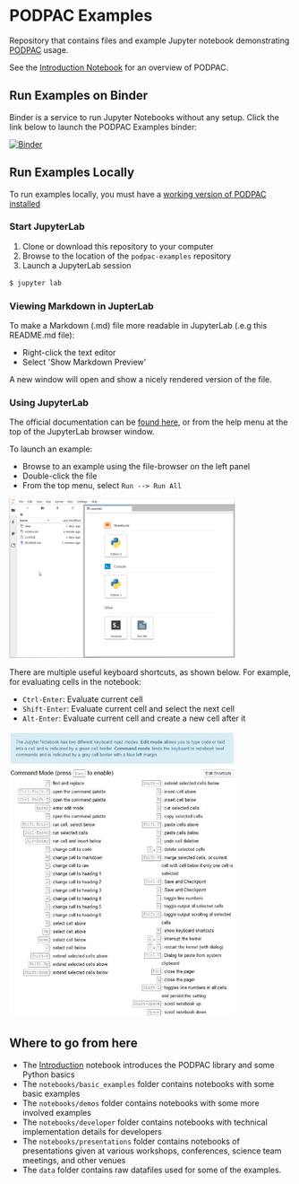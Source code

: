 # PODPAC Examples

Repository that contains files and example Jupyter notebook demonstrating [PODPAC](https://github.com/creare-com/podpac) usage.

See the [Introduction Notebook](notebooks/introduction.ipynb) for an overview of PODPAC.

## Run Examples on Binder

Binder is a service to run Jupyter Notebooks without any setup.
Click the link below to launch the PODPAC Examples binder:

[![Binder](https://mybinder.org/badge_logo.svg)](https://mybinder.org/v2/gh/creare-com/podpac-examples/master)

## Run Examples Locally

To run examples locally, you must have a [working version of PODPAC installed](https://podpac.org/install.html)

### Start JupyterLab

1. Clone or download this repository to your computer
2. Browse to the location of the `podpac-examples` repository
3. Launch a JupyterLab session

```bash
$ jupyter lab
```

### Viewing Markdown in JupterLab

To make a Markdown (.md) file more readable in JupyterLab (.e.g this README.md file):
* Right-click the text editor
* Select 'Show Markdown Preview'

A new window will open and show a nicely rendered version of the file.


### Using JupyterLab

The official documentation can be [found here](https://jupyterlab.readthedocs.io/en/stable/user/interface.html), or from the help menu at the top of the JupyterLab browser window.

To launch an example:
* Browse to an example using the file-browser on the left panel
* Double-click the file 
* From the top menu, select `Run --> Run All`

<img src='images/JupyterHowTo.gif' width='80%' />

There are multiple useful keyboard shortcuts, as shown below. For example, for evaluating cells in the notebook:
* `Ctrl-Enter`: Evaluate current cell
* `Shift-Enter`: Evaluate current cell and select the next cell
* `Alt-Enter`: Evaluate current cell and create a new cell after it

<img src='images/notebook-keyboard-shortcuts.jpg' width='80%' />

## Where to go from here

* The [Introduction](notebooks/Introduction.ipynb) notebook introduces the PODPAC library and some Python basics
* The `notebooks/basic_examples` folder contains notebooks with some basic examples
* The `notebooks/demos` folder contains notebooks with some more involved examples
* The `notebooks/developer` folder contains notebooks with technical implementation details for developers
* The `notebooks/presentations` folder contains notebooks of presentations given at various workshops, conferences, science team meetings, and other venues
* The `data` folder contains raw datafiles used for some of the examples.
